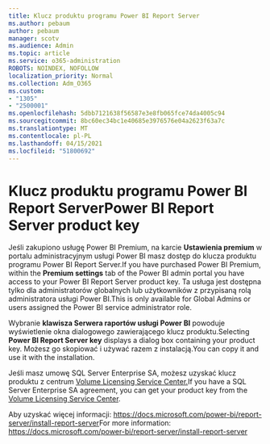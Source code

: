 ```yaml
---
title: Klucz produktu programu Power BI Report Server
ms.author: pebaum
author: pebaum
manager: scotv
ms.audience: Admin
ms.topic: article
ms.service: o365-administration
ROBOTS: NOINDEX, NOFOLLOW
localization_priority: Normal
ms.collection: Adm_O365
ms.custom:
- "1305"
- "2500001"
ms.openlocfilehash: 5dbb7121638f56587e3e8fb065fce74da4005c94
ms.sourcegitcommit: 8bc60ec34bc1e40685e3976576e04a2623f63a7c
ms.translationtype: MT
ms.contentlocale: pl-PL
ms.lasthandoff: 04/15/2021
ms.locfileid: "51800692"
---
```

# <a name="power-bi-report-server-product-key"></a><span data-ttu-id="bb432-102">Klucz produktu programu Power BI Report Server</span><span class="sxs-lookup"><span data-stu-id="bb432-102">Power BI Report Server product key</span></span>

<span data-ttu-id="bb432-103">Jeśli zakupiono usługę Power BI Premium, na karcie **Ustawienia premium** w portalu administracyjnym usługi Power BI masz dostęp do klucza produktu programu Power BI Report Server.</span><span class="sxs-lookup"><span data-stu-id="bb432-103">If you have purchased Power BI Premium, within the **Premium settings** tab of the Power BI admin portal you have access to your Power BI Report Server product key.</span></span> <span data-ttu-id="bb432-104">Ta usługa jest dostępna tylko dla administratorów globalnych lub użytkowników z przypisaną rolą administratora usługi Power BI.</span><span class="sxs-lookup"><span data-stu-id="bb432-104">This is only available for Global Admins or users assigned the Power BI service administrator role.</span></span>

<span data-ttu-id="bb432-105">Wybranie **klawisza Serwera raportów usługi Power BI** powoduje wyświetlenie okna dialogowego zawierającego klucz produktu.</span><span class="sxs-lookup"><span data-stu-id="bb432-105">Selecting **Power BI Report Server key** displays a dialog box containing your product key.</span></span> <span data-ttu-id="bb432-106">Możesz go skopiować i używać razem z instalacją.</span><span class="sxs-lookup"><span data-stu-id="bb432-106">You can copy it and use it with the installation.</span></span>

<span data-ttu-id="bb432-107">Jeśli masz umowę SQL Server Enterprise SA, możesz uzyskać klucz produktu z centrum [Volume Licensing Service Center.](https://www.microsoft.com/Licensing/servicecenter/)</span><span class="sxs-lookup"><span data-stu-id="bb432-107">If you have a SQL Server Enterprise SA agreement, you can get your product key from the [Volume Licensing Service Center](https://www.microsoft.com/Licensing/servicecenter/).</span></span>

<span data-ttu-id="bb432-108">Aby uzyskać więcej informacji: https://docs.microsoft.com/power-bi/report-server/install-report-server</span><span class="sxs-lookup"><span data-stu-id="bb432-108">For more information: https://docs.microsoft.com/power-bi/report-server/install-report-server</span></span>
